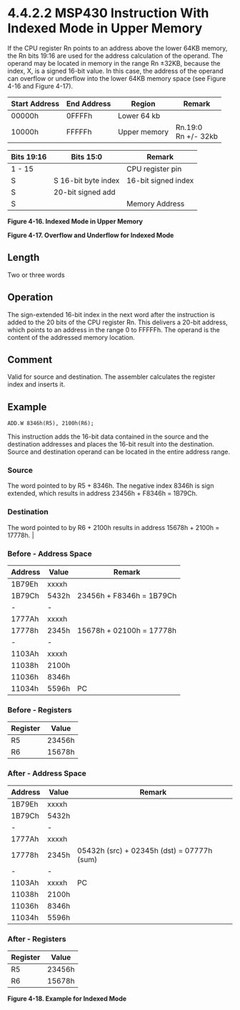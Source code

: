 # 4.4.2.2 MSP430 Instruction With Indexed Mode in Upper Memory

If the CPU register Rn points to an address above the lower 64KB memory, the Rn bits 19:16 are used for the address calculation of the operand.
The operand may be located in memory in the range Rn ±32KB, because the index, X, is a signed 16-bit value.
In this case, the address of the operand can overflow or underflow into the lower 64KB memory space (see Figure 4-16 and Figure 4-17).

| Start Address | End Address | Region       | Remark                 |
| ------------- | ----------- | ------------ | ---------------------- |
| 00000h        | 0FFFFh      | Lower 64 kb  |                        |
| 10000h        | FFFFFh      | Upper memory | Rn.19:0<br>Rn +/- 32kb |

| Bits 19:16 | Bits 15:0           | Remark              |
| ---------- | ------------------- | ------------------- |
| 1 - 15     |                     | CPU register pin    |
| S          | S 16-bit byte index | 16-bit signed index |
| S          | 20-bit signed add   |                     |
| S          |                     | Memory Address      |

**Figure 4-16. Indexed Mode in Upper Memory**

**Figure 4-17. Overflow and Underflow for Indexed Mode**



## Length

Two or three words

## Operation

The sign-extended 16-bit index in the next word after the instruction is added to the 20 bits of the CPU register Rn. This delivers a 20-bit address, which points to an address in the range 0 to FFFFFh. The operand is the content of the addressed memory location.

## Comment

Valid for source and destination. The assembler calculates the register index and inserts it.


## Example

`ADD.W 8346h(R5), 2100h(R6);`

This instruction adds the 16-bit data contained in the source and the destination addresses and places the 16-bit result into the destination. Source and destination operand can be located in the entire address range.

### Source

The word pointed to by R5 + 8346h. The negative index 8346h is sign extended, which results in address 23456h + F8346h = 1B79Ch.

### Destination

The word pointed to by R6 + 2100h results in address 15678h + 2100h = 17778h.                                                                                                                                                                                                    |

### Before - Address Space

| Address | Value | Remark                   |
| ------- | ----- | ------------------------ |
| 1B79Eh  | xxxxh |                          |
| 1B79Ch  | 5432h | 23456h + F8346h = 1B79Ch |
| -       | -     |                          |
| 1777Ah  | xxxxh |                          |
| 17778h  | 2345h | 15678h + 02100h = 17778h |
| -       | -     |                          |
| 1103Ah  | xxxxh |                          |
| 11038h  | 2100h |                          |
| 11036h  | 8346h |                          |
| 11034h  | 5596h | PC                       |

### Before - Registers

| Register | Value  |
| -------- | ------ |
| R5       | 23456h |
| R6       | 15678h |

### After - Address Space

| Address | Value | Remark                                     |
| ------- | ----- | ------------------------------------------ |
| 1B79Eh  | xxxxh |                                            |
| 1B79Ch  | 5432h |                                            |
| -       | -     |                                            |
| 1777Ah  | xxxxh |                                            |
| 17778h  | 2345h | 05432h (src) + 02345h (dst) = 07777h (sum) |
| -       | -     |                                            |
| 1103Ah  | xxxxh | PC                                         |
| 11038h  | 2100h |                                            |
| 11036h  | 8346h |                                            |
| 11034h  | 5596h |                                            |

### After - Registers

| Register | Value  |
| -------- | ------ |
| R5       | 23456h |
| R6       | 15678h |

**Figure 4-18. Example for Indexed Mode**
